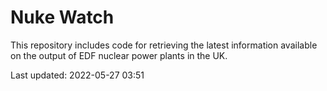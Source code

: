 # Nuke Watch

This repository includes code for retrieving the latest information available on the output of EDF nuclear power plants in the UK.

Last updated: 2022-05-27 03:51